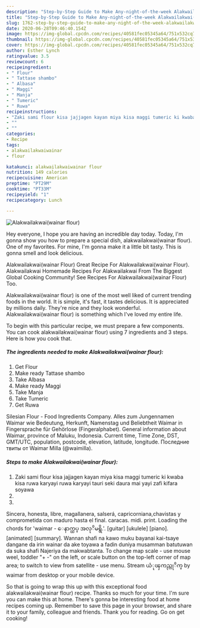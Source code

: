 ```yaml
---
description: "Step-by-Step Guide to Make Any-night-of-the-week Alakwailakwai(wainar flour)"
title: "Step-by-Step Guide to Make Any-night-of-the-week Alakwailakwai(wainar flour)"
slug: 1762-step-by-step-guide-to-make-any-night-of-the-week-alakwailakwaiwainar-flour
date: 2020-06-28T09:46:40.154Z
image: https://img-global.cpcdn.com/recipes/40581fec05345a64/751x532cq70/alakwailakwaiwainar-flour-recipe-main-photo.jpg
thumbnail: https://img-global.cpcdn.com/recipes/40581fec05345a64/751x532cq70/alakwailakwaiwainar-flour-recipe-main-photo.jpg
cover: https://img-global.cpcdn.com/recipes/40581fec05345a64/751x532cq70/alakwailakwaiwainar-flour-recipe-main-photo.jpg
author: Esther Lynch
ratingvalue: 3.5
reviewcount: 6
recipeingredient:
- " Flour"
- " Tattase shambo"
- " Albasa"
- " Maggi"
- " Manja"
- " Tumeric"
- " Ruwa"
recipeinstructions:
- "Zaki sami flour kisa jajjagen kayan miya kisa maggi tumeric ki kwaba kisa ruwa karyayi ruwa karyayi tauri seki daura mai yayi zafi kifara soyawa"
- ""
- ""
categories:
- Recipe
tags:
- alakwailakwaiwainar
- flour

katakunci: alakwailakwaiwainar flour 
nutrition: 149 calories
recipecuisine: American
preptime: "PT29M"
cooktime: "PT33M"
recipeyield: "1"
recipecategory: Lunch

---
```



![Alakwailakwai(wainar flour)](https://img-global.cpcdn.com/recipes/40581fec05345a64/751x532cq70/alakwailakwaiwainar-flour-recipe-main-photo.jpg)

Hey everyone, I hope you are having an incredible day today. Today, I'm gonna show you how to prepare a special dish, alakwailakwai(wainar flour). One of my favorites. For mine, I'm gonna make it a little bit tasty. This is gonna smell and look delicious.

Alakwailakwai(wainar Flour) Great Recipe For Alakwailakwai(wainar Flour). Alakwailakwai Homemade Recipes For Alakwailakwai From The Biggest Global Cooking Community! See Recipes For Alakwailakwai(wainar Flour) Too.

Alakwailakwai(wainar flour) is one of the most well liked of current trending foods in the world. It is simple, it's fast, it tastes delicious. It is appreciated by millions daily. They're nice and they look wonderful. Alakwailakwai(wainar flour) is something which I've loved my entire life.


To begin with this particular recipe, we must prepare a few components. You can cook alakwailakwai(wainar flour) using 7 ingredients and 3 steps. Here is how you cook that.

<!--inarticleads1-->

##### The ingredients needed to make Alakwailakwai(wainar flour):

1. Get  Flour
1. Make ready  Tattase shambo
1. Take  Albasa
1. Make ready  Maggi
1. Take  Manja
1. Take  Tumeric
1. Get  Ruwa


Silesian Flour - Food Ingredients Company. Alles zum Jungennamen Waimar wie Bedeutung, Herkunft, Namenstag und Beliebtheit Waimar in Fingersprache für Gehörlose (Fingeralphabet). General information about Waimar, province of Maluku, Indonesia. Current time, Time Zone, DST, GMT/UTC, population, postcode, elevation, latitude, longitude. Последние твиты от Waimar Milla (@waimilla). 

<!--inarticleads2-->

##### Steps to make Alakwailakwai(wainar flour):

1. Zaki sami flour kisa jajjagen kayan miya kisa maggi tumeric ki kwaba kisa ruwa karyayi ruwa karyayi tauri seki daura mai yayi zafi kifara soyawa
1. 
1. 


Sincera, honesta, libre, magallanera, salserá, capricorniana,chavistas y comprometida con maduro hasta el final. caracas. midi. print. Loading the chords for &#39;waimar - ေနာက္ထပ္ အလုိမရွိ.&#39;. [guitar] [ukulele] [piano]. [animated] [summary]. Wannan shafi na kawo muku bayanai kai-tsaye dangane da irin wainar da ake toyawa a fadin duniya musamman batutuwan da suka shafi Najeriya da makwabtanta. To change map scale - use mouse weel, toddler &#34;+ -&#34; on the left, or scale button on the top-left corner of map area; to switch to view from satellite - use menu. Stream ယံုၾကည္လုိက္ by waimar from desktop or your mobile device. 

So that is going to wrap this up with this exceptional food alakwailakwai(wainar flour) recipe. Thanks so much for your time. I'm sure you can make this at home. There's gonna be interesting food at home recipes coming up. Remember to save this page in your browser, and share it to your family, colleague and friends. Thank you for reading. Go on get cooking!
